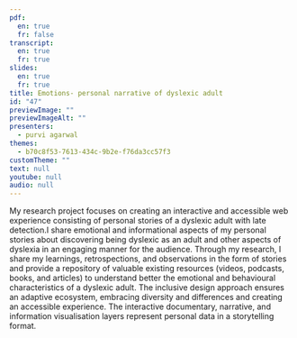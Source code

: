 ```yaml
---
pdf:
  en: true
  fr: false
transcript:
  en: true
  fr: true
slides:
  en: true
  fr: true
title: Emotions- personal narrative of dyslexic adult
id: "47"
previewImage: ""
previewImageAlt: ""
presenters:
  - purvi agarwal
themes:
  - b70c8f53-7613-434c-9b2e-f76da3cc57f3
customTheme: ""
text: null
youtube: null
audio: null
---
```

My research project focuses on creating an interactive and accessible web experience consisting of personal stories of a dyslexic adult with late detection.I share emotional and informational aspects of my personal stories about discovering being dyslexic as an adult and other aspects of dyslexia in an engaging manner for the audience. Through my research, I share my learnings, retrospections, and observations in the form of stories and provide a repository of valuable existing resources (videos, podcasts, books, and articles) to understand better the emotional and behavioural characteristics of a dyslexic adult. The inclusive design approach ensures an adaptive ecosystem, embracing diversity and differences and creating an accessible experience. The interactive documentary, narrative, and information visualisation layers represent personal data in a storytelling format.

